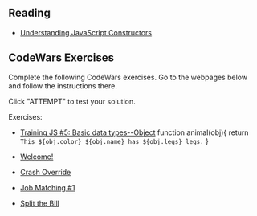 ## Reading

- [Understanding JavaScript Constructors](https://css-tricks.com/understanding-javascript-constructors/)

## CodeWars Exercises

Complete the following CodeWars exercises. Go to the webpages below and follow the instructions there.

Click "ATTEMPT" to test your solution.

Exercises:

- [Training JS #5: Basic data types--Object](https://www.codewars.com/kata/571f1eb77e8954a812000837/train/javascript)
function animal(obj){
  return `This ${obj.color} ${obj.name} has ${obj.legs} legs.`
}

- [Welcome!](https://www.codewars.com/kata/welcome/train/javascript)


- [Crash Override](https://www.codewars.com/kata/crash-override/train/javascript)


- [Job Matching #1](https://www.codewars.com/kata/56c22c5ae8b139416c00175d/train/javascript)
- [Split the Bill](https://www.codewars.com/kata/5641275f07335295f10000d0/train/javascript)
